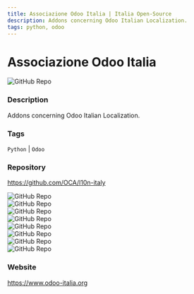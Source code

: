 ```yaml
---
title: Associazione Odoo Italia | Italia Open-Source
description: Addons concerning Odoo Italian Localization.
tags: python, odoo
---
```

        

# Associazione Odoo Italia

![GitHub Repo](https://img.shields.io/static/v1?label=category&message=opensource&color=green)

### Description

Addons concerning Odoo Italian Localization.

### Tags

`Python` | `Odoo`

### Repository

https://github.com/OCA/l10n-italy

![GitHub Repo](https://img.shields.io/github/stars/OCA/l10n-italy?style=social)<br />![GitHub Repo](https://img.shields.io/github/forks/OCA/l10n-italy?style=social)<br />![GitHub Repo](https://img.shields.io/github/v/tag/OCA/l10n-italy?style=social)<br />![GitHub Repo](https://img.shields.io/github/contributors/OCA/l10n-italy)<br />![GitHub Repo](https://img.shields.io/github/issues-pr/OCA/l10n-italy)<br />![GitHub Repo](https://img.shields.io/github/issues/OCA/l10n-italy)<br />![GitHub Repo](https://img.shields.io/github/license/OCA/l10n-italy)<br />![GitHub Repo](https://img.shields.io/github/last-commit/OCA/l10n-italy)<br />

### Website

https://www.odoo-italia.org